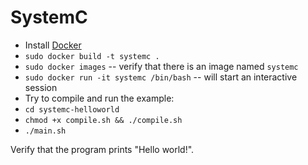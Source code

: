 # SystemC

- Install [Docker](https://docs.docker.com/get-docker/)
- `sudo docker build -t systemc .`
- `sudo docker images` -- verify that there is an image named `systemc`
- `sudo docker run -it systemc /bin/bash` -- will start an interactive session
- Try to compile and run the example:
- `cd systemc-helloworld`
- `chmod +x compile.sh && ./compile.sh`
- `./main.sh`

Verify that the program prints "Hello world!".
